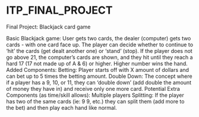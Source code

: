 # ITP_FINAL_PROJECT

Final Project:
Blackjack card game


Basic Blackjack game: 
User gets two cards, the dealer (computer) gets two cards - with one card face up. The player can decide whether to continue to ‘hit’ the cards (get dealt another one) or ‘stand’ (stop). If the player does not go above 21, the computer’s cards are shown, and they hit until they reach a hard 17 (17 not made up of A & 6) or higher. Higher number wins the hand. 
Added Components:
Betting: Player starts off with X amount of dollars and can bet up to 5 times the betting amount. 
Double Down: The concept where if a player has a 9, 10, or 11, they can ‘double down’ (add double the amount of money they have in) and receive only one more card.
Potential Extra Components (as time/skill allows):
Multiple players
Splitting: If the player has two of the same cards (ie: 9 9, etc.) they can split them (add more to the bet) and then play each hand like normal.
